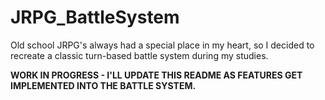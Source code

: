 # JRPG_BattleSystem
Old school JRPG's always had a special place in my heart, so I decided to recreate a classic turn-based battle system during my studies.

**WORK IN PROGRESS - I'LL UPDATE THIS README AS FEATURES GET IMPLEMENTED INTO THE BATTLE SYSTEM.**
